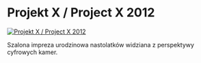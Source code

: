 Projekt X / Project X 2012 
=============
[![Projekt X / Project X 2012 ](http://vidos.pl/images/player.gif)](http://vidos.pl/projekt-x-project-x-2012)

 Szalona impreza urodzinowa nastolatków widziana z perspektywy cyfrowych kamer.
